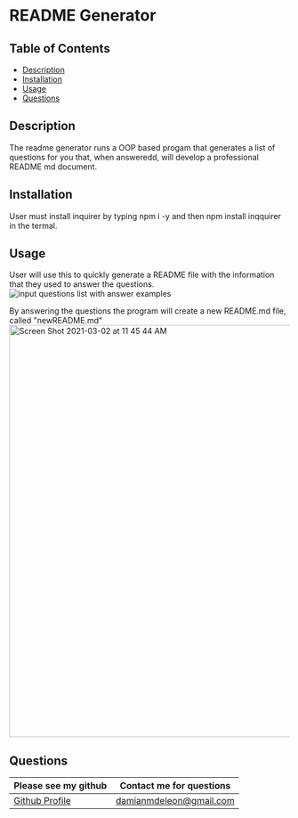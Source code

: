 # README Generator
## Table of Contents
* [Description](##description)
* [Installation](##installation)
* [Usage](##usage)
* [Questions](##questions)
## Description
The readme generator runs a OOP based progam that generates a list of questions for you that, when answeredd, will develop a professional README md document.  
## Installation
User must install inquirer by typing npm i -y and then npm install inqquirer in the termal. 
## Usage
User will use this to quickly generate a README file with the information that they used to answer the questions. 
![input questions list with answer examples](https://user-images.githubusercontent.com/73486962/110212979-9e710080-7e63-11eb-9b86-d8d9adcba236.png)

By answering the questions the program will create a new README.md file, called "newREADME.md"
<img width="740" alt="Screen Shot 2021-03-02 at 11 45 44 AM" src="https://user-images.githubusercontent.com/73486962/110213033-eb54d700-7e63-11eb-82ca-b8bc781a53f2.png">

## Questions
Please see my github | Contact me for questions
------------ | -------------
[Github Profile](https://github.com/damiandeleon) | damianmdeleon@gmail.com

